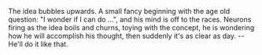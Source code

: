 The idea bubbles upwards. A small fancy beginning with the age old question:
"I wonder if I can do ...", and his mind is off to the races. Neurons firing
as the idea boils and churns, toying with the concept, he is wondering how he
will accomplish his thought, then suddenly it's as clear as day. -- He'll do it
like that.